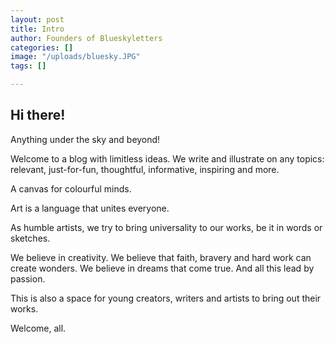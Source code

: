 ```yaml
---
layout: post
title: Intro
author: Founders of Blueskyletters
categories: []
image: "/uploads/bluesky.JPG"
tags: []

---
```

## Hi there!

Anything under the sky and beyond!

Welcome to a blog with limitless ideas. We write and illustrate on any topics: relevant, just-for-fun, thoughtful, informative, inspiring and more.

A canvas for colourful minds.

Art is a language that unites everyone.

As humble artists, we try to bring universality to our works, be it in words or sketches.

We believe in creativity. We believe that faith, bravery and hard work can create wonders. We believe in dreams that come true. And all this lead by passion.

This is also a space for young creators, writers and artists to bring out their works.

Welcome, all.